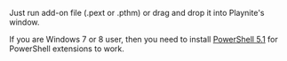 Just run add-on file (.pext or .pthm) or drag and drop it into Playnite's window.

If you are Windows 7 or 8 user, then you need to install [PowerShell 5.1](https://www.microsoft.com/en-us/download/details.aspx?id=54616) for PowerShell extensions to work.